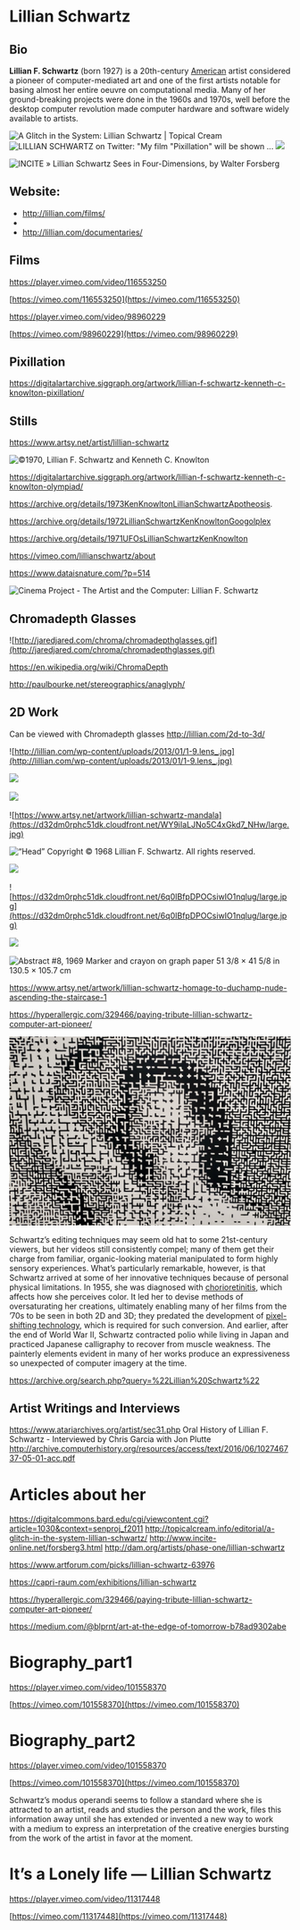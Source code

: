 # Lillian Schwartz


## Bio

**Lillian F. Schwartz** (born 1927) is a 20th-century [American](https://en.wikipedia.org/wiki/United_States_of_America) artist considered a pioneer of computer-mediated art and one of the first artists notable for basing almost her entire oeuvre on computational media. Many of her ground-breaking projects were done in the 1960s and 1970s, well before the desktop computer revolution made computer hardware and software widely available to artists.

![A Glitch in the System: Lillian Schwartz | Topical Cream](https://lh3.googleusercontent.com/proxy/uSsalHUojBzuqlQsMz2Za_c8p2CdzWlScgCfg5GJkkGs9FITxEHmlvMmEl1c0iKU9rOVqqI0xRHgdnuausLg0w0obGyUfHbeBUCCU_yjyK4gpdrjlrE_lMe47sN-Vo4L8EY)
![LILLIAN SCHWARTZ on Twitter: "My film "Pixillation" will be shown ...](https://encrypted-tbn0.gstatic.com/images?q=tbn%3AANd9GcRPmiWGWn8aSvt3qGxIrzGnwDT4SodvZ2l-A1wJNqRenzga6xln&usqp=CAU)
![](https://paper-attachments.dropbox.com/s_97F51D8C51DB4917584E2E36C2E5DD9245970E31C9A0A59D9DCD3864BB73189E_1592493927872_unnamed.jpg)



![INCITE » Lillian Schwartz Sees in Four-Dimensions, by Walter Forsberg](https://lh3.googleusercontent.com/proxy/8RPhqnSFHq3gze3gHfQSmwY4RcXgR0dCSRqGxlhpbf_qQQgAsVuvBVxoIcA9ujF9WP3BU_oAue5cs1KrA2fuGVXSUEVZHpj8m42n2bsU)

## Website:
- http://lillian.com/films/
-
- http://lillian.com/documentaries/
## Films
https://player.vimeo.com/video/116553250


[https://vimeo.com/116553250](https://vimeo.com/116553250)

https://player.vimeo.com/video/98960229


[https://vimeo.com/98960229](https://vimeo.com/98960229)


## Pixillation


https://digitalartarchive.siggraph.org/artwork/lillian-f-schwartz-kenneth-c-knowlton-pixillation/

## Stills
https://www.artsy.net/artist/lillian-schwartz

![©1970, Lillian F. Schwartz and Kenneth C. Knowlton](https://digitalartarchive.siggraph.org/wp-content/uploads/2019/08/1970_Schwartz_Knowlton_Pixillation.jpg)

https://digitalartarchive.siggraph.org/artwork/lillian-f-schwartz-kenneth-c-knowlton-olympiad/



https://archive.org/details/1973KenKnowltonLillianSchwartzApotheosis.

https://archive.org/details/1972LillianSchwartzKenKnowltonGoogolplex

https://archive.org/details/1971UFOsLillianSchwartzKenKnowlton

https://vimeo.com/lillianschwartz/about


https://www.dataisnature.com/?p=514


![Cinema Project - The Artist and the Computer: Lillian F. Schwartz](https://encrypted-tbn0.gstatic.com/images?q=tbn%3AANd9GcRsNYT6xyMEKeLoyFir8GXeJU5e_KbHiK_C-kzkOXnkSgNU4jyw&usqp=CAU)

## Chromadepth Glasses


![http://jaredjared.com/chroma/chromadepthglasses.gif](http://jaredjared.com/chroma/chromadepthglasses.gif)

https://en.wikipedia.org/wiki/ChromaDepth


http://paulbourke.net/stereographics/anaglyph/


## 2D Work

Can be viewed with Chromadepth glasses
http://lillian.com/2d-to-3d/

![http://lillian.com/wp-content/uploads/2013/01/1-9.lens_.jpg](http://lillian.com/wp-content/uploads/2013/01/1-9.lens_.jpg)




![](https://galaxyofart.files.wordpress.com/2017/01/lil3.png?w=636)





![](https://galaxyofart.files.wordpress.com/2017/01/lil21.png?w=762)

![https://www.artsy.net/artwork/lillian-schwartz-mandala](https://d32dm0rphc51dk.cloudfront.net/WY9iIaLJNo5C4xGkd7_NHw/large.jpg)

![“Head” Copyright © 1968 Lillian F. Schwartz. All rights reserved.](http://lillian.com/wp-content/uploads/2013/01/GRAPHIC.jpeg)

![](https://paper-attachments.dropbox.com/s_97F51D8C51DB4917584E2E36C2E5DD9245970E31C9A0A59D9DCD3864BB73189E_1592493178185_large.jpg)

![https://d32dm0rphc51dk.cloudfront.net/6q0IBfpDPOCsiwIO1nqlug/large.jpg](https://d32dm0rphc51dk.cloudfront.net/6q0IBfpDPOCsiwIO1nqlug/large.jpg)

![](https://paper-attachments.dropbox.com/s_97F51D8C51DB4917584E2E36C2E5DD9245970E31C9A0A59D9DCD3864BB73189E_1592493689314_Bz5Be_bCEAI-w95.jpg)

![Abstract #8, 1969 Marker and crayon on graph paper 51 3/8 × 41 5/8 in    130.5 × 105.7 cm](https://paper-attachments.dropbox.com/s_3377C94F6E75A980A2E2CA17E40E3BDFCCD83EE9822ACBFE60AB7063D7BB31C0_1592957032849_Screenshot+2020-06-23+20.02.59.png)

https://www.artsy.net/artwork/lillian-schwartz-homage-to-duchamp-nude-ascending-the-staircase-1



https://hyperallergic.com/329466/paying-tribute-lillian-schwartz-computer-art-pioneer/

![](./media/lillian_pattern.webp)


Schwartz’s editing techniques may seem old hat to some 21st-century viewers, but her videos still consistently compel; many of them get their charge from familiar, organic-looking material manipulated to form highly sensory experiences. What’s particularly remarkable, however, is that Schwartz arrived at some of her innovative techniques because of personal physical limitations. In 1955, she was diagnosed with [chorioretinitis](https://en.wikipedia.org/wiki/Chorioretinitis), which affects how she perceives color. It led her to devise methods of oversaturating her creations, ultimately enabling many of her films from the ’70s to be seen in both 2D and 3D; they predated the development of [pixel-shifting technology](https://books.google.com/books?id=mENsBAAAQBAJ&lpg=PA503&ots=vxuooNkT2f&dq=pixel%20shift%202d%203d&pg=PA503#v=twopage&q=pixel%20shift%202d%203d&f=true), which is required for such conversion. And earlier, after the end of World War II, Schwartz contracted polio while living in Japan and practiced Japanese calligraphy to recover from muscle weakness. The painterly elements evident in many of her works produce an expressiveness so unexpected of computer imagery at the time.

https://archive.org/search.php?query=%22Lillian%20Schwartz%22


## Artist Writings and Interviews

https://www.atariarchives.org/artist/sec31.php
Oral History of Lillian F. Schwartz - Interviewed by Chris Garcia with Jon Plutte
http://archive.computerhistory.org/resources/access/text/2016/06/102746737-05-01-acc.pdf

# Articles about her

https://digitalcommons.bard.edu/cgi/viewcontent.cgi?article=1030&context=senproj_f2011
http://topicalcream.info/editorial/a-glitch-in-the-system-lillian-schwartz/
http://www.incite-online.net/forsberg3.html
http://dam.org/artists/phase-one/lillian-schwartz

https://www.artforum.com/picks/lillian-schwartz-63976

https://capri-raum.com/exhibitions/lillian-schwartz

https://hyperallergic.com/329466/paying-tribute-lillian-schwartz-computer-art-pioneer/

https://medium.com/@blprnt/art-at-the-edge-of-tomorrow-b78ad9302abe

# Biography_part1
https://player.vimeo.com/video/101558370


[https://vimeo.com/101558370](https://vimeo.com/101558370)



# Biography_part2
https://player.vimeo.com/video/101558370


[https://vimeo.com/101558370](https://vimeo.com/101558370)



Schwartz’s modus operandi seems to follow a standard where she is attracted to an artist, reads and studies the person and the work, files this information away until she has extended or invented a new way to work with a medium to express an interpretation of the creative energies bursting from the work of the artist in favor at the moment.



# It’s a Lonely life — Lillian Schwartz
https://player.vimeo.com/video/11317448


[https://vimeo.com/11317448](https://vimeo.com/11317448)
